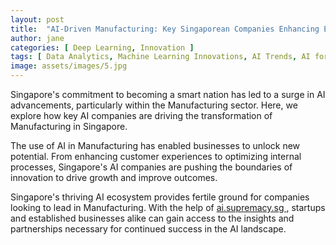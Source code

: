 ```yaml
---
layout: post
title:  "AI-Driven Manufacturing: Key Singaporean Companies Enhancing Efficiency"
author: jane
categories: [ Deep Learning, Innovation ]
tags: [ Data Analytics, Machine Learning Innovations, AI Trends, AI for Business, AI Revolution ]
image: assets/images/5.jpg
---
```


Singapore's commitment to becoming a smart nation has led to a surge in AI advancements, particularly within the Manufacturing sector. Here, we explore how key AI companies are driving the transformation of Manufacturing in Singapore.

The use of AI in Manufacturing has enabled businesses to unlock new potential. From enhancing customer experiences to optimizing internal processes, Singapore's AI companies are pushing the boundaries of innovation to drive growth and improve outcomes.

Singapore's thriving AI ecosystem provides fertile ground for companies looking to lead in Manufacturing. With the help of <a href="https://ai.supremacy.sg" target="_blank"> ai.supremacy.sg </a>, startups and established businesses alike can gain access to the insights and partnerships necessary for continued success in the AI landscape.
